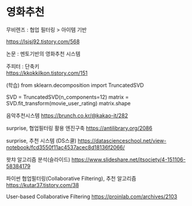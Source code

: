# 영화추천  

무비렌즈 : 협업 필터링 > 아이템 기반  

https://lsjsj92.tistory.com/568
  
  

논문 : 멘토기반의 영화추천 시스템  

    
주피터 : 단축키  
https://kkokkilkon.tistory.com/151    


(학습)
from sklearn.decomposition import TruncatedSVD

SVD = TruncatedSVD(n_components=12)
matrix = SVD.fit_transform(movie_user_rating)
matrix.shape  
 
   

음악추천시스템  https://brunch.co.kr/@kakao-it/282   

   
surprise, 협업필터링 활용 엔진구축 https://antilibrary.org/2086 


surprise, 추천 시스템 (DS스쿨) https://datascienceschool.net/view-notebook/fcd3550f11ac4537acec8d18136f2066/ 


왓챠 알고리즘 분석(슬라이드) https://www.slideshare.net/itsociety/4-151106-58384179


파이썬 협업필터링(Collaborative Filtering), 추천 알고리즘 https://kutar37.tistory.com/38 


User-based Collaborative Filtering  https://proinlab.com/archives/2103
